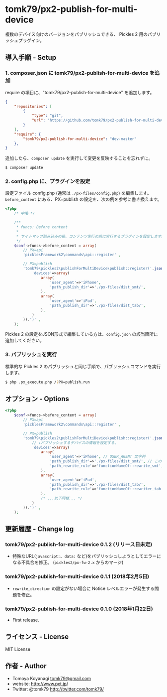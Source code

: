# tomk79/px2-publish-for-multi-device

複数のデバイス向けのバージョンをパブリッシュできる、 Pickles 2 用のパブリッシュプラグイン。


## 導入手順 - Setup

### 1. composer.json に tomk79/px2-publish-for-multi-device を追加

require の項目に、"tomk79/px2-publish-for-multi-device" を追加します。

```json
{
	"repositories": [
		{
			"type": "git",
			"url": "https://github.com/tomk79/px2-publish-for-multi-device.git"
		}
	],
	"require": {
		"tomk79/px2-publish-for-multi-device": "dev-master"
	},
}
```


追加したら、`composer update` を実行して変更を反映することを忘れずに。

```bash
$ composer update
```


### 2. config.php に、プラグインを設定

設定ファイル config.php (通常は `./px-files/config.php`) を編集します。
`before_content` にある、PX=publish の設定を、次の例を参考に書き換えます。

```php
<?php
	/* 中略 */

	/**
	 * funcs: Before content
	 *
	 * サイトマップ読み込みの後、コンテンツ実行の前に実行するプラグインを設定します。
	 */
	$conf->funcs->before_content = array(
		// PX=api
		'picklesFramework2\commands\api::register' ,

		// PX=publish
		'tomk79\pickles2\publishForMultiDevice\publish::register('.json_encode(array(
			'devices'=>array(
				array(
					'user_agent'=>'iPhone',
					'path_publish_dir'=>'./px-files/dist_smt/',
				),
				array(
					'user_agent'=>'iPad',
					'path_publish_dir'=>'./px-files/dist_tab/',
				),
			)
		)).')' ,
	);
```

Pickles 2 の設定をJSON形式で編集している方は、`config.json` の該当箇所に追加してください。

### 3. パブリッシュを実行

標準的な Pickles 2 のパブリッシュと同じ手順で、パブリッシュコマンドを実行します。

```bash
$ php .px_execute.php /?PX=publish.run
```


## オプション - Options

```php
<?php
	$conf->funcs->before_content = array(
		// PX=api
		'picklesFramework2\commands\api::register' ,

		// PX=publish
		'tomk79\pickles2\publishForMultiDevice\publish::register('.json_encode(array(
			// ↓パブリッシュするデバイスの情報を設定する。
			'devices'=>array(
				array(
					'user_agent'=>'iPhone', // USER_AGENT 文字列
					'path_publish_dir'=>'./px-files/dist_smt/', // このデバイス向けのパブリッシュ先ディレクトリ
					'path_rewrite_rule'=>'functionNameOf::rewrite_smt', // パスの書き換えロジック
				),
				array(
					'user_agent'=>'iPad',
					'path_publish_dir'=>'./px-files/dist_tab/',
					'path_rewrite_rule'=>'functionNameOf::rewriter_tab',
				),
				/* ...以下同様... */
			)
		)).')' ,
	);
```


## 更新履歴 - Change log

### tomk79/px2-publish-for-multi-device 0.1.2 (リリース日未定)

- 特殊なURL(`javascript:`、`data:` など)をパブリッシュしようとしてエラーになる不具合を修正。 (`pickles2/px-fw-2.x` からのマージ)

### tomk79/px2-publish-for-multi-device 0.1.1 (2018年2月5日)

- `rewrite_direction` の設定がない場合に Notice レベルエラーが発生する問題を修正。

### tomk79/px2-publish-for-multi-device 0.1.0 (2018年1月22日)

- First release.


## ライセンス - License

MIT License


## 作者 - Author

- Tomoya Koyanagi <tomk79@gmail.com>
- website: <http://www.pxt.jp/>
- Twitter: @tomk79 <http://twitter.com/tomk79/>
